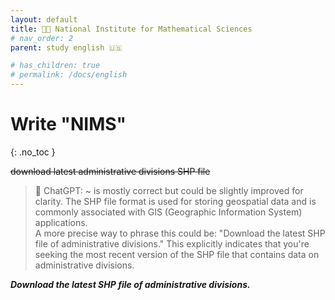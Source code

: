 ```yaml
---
layout: default
title: 👩‍💻 National Institute for Mathematical Sciences 
# nav_order: 2
parent: study english 🇺🇸

# has_children: true
# permalink: /docs/english
---
```

# Write "NIMS"
{: .no_toc }


~~download latest administrative divisions SHP file~~
> 🤖 ChatGPT: ~ is mostly correct but could be slightly improved for clarity. The SHP file format is used for storing geospatial data and is commonly associated with GIS (Geographic Information System) applications.   
A more precise way to phrase this could be: "Download the latest SHP file of administrative divisions." This explicitly indicates that you're seeking the most recent version of the SHP file that contains data on administrative divisions.

**_Download the latest SHP file of administrative divisions._**